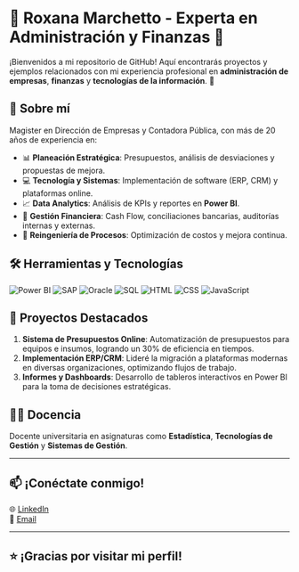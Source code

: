 # 💼 Roxana Marchetto - Experta en Administración y Finanzas 🏢

¡Bienvenidos a mi repositorio de GitHub! Aquí encontrarás proyectos y ejemplos relacionados con mi experiencia profesional en **administración de empresas**, **finanzas** y **tecnologías de la información**. 🌟

## 🎯 Sobre mí

Magister en Dirección de Empresas y Contadora Pública, con más de 20 años de experiencia en:

- 📊 **Planeación Estratégica**: Presupuestos, análisis de desviaciones y propuestas de mejora.
- 💻 **Tecnología y Sistemas**: Implementación de software (ERP, CRM) y plataformas online.
- 📈 **Data Analytics**: Análisis de KPIs y reportes en **Power BI**.
- 📂 **Gestión Financiera**: Cash Flow, conciliaciones bancarias, auditorías internas y externas.
- 🔄 **Reingeniería de Procesos**: Optimización de costos y mejora continua.

## 🛠️ Herramientas y Tecnologías

![Power BI](https://img.shields.io/badge/Power%20BI-FFD700?style=for-the-badge&logo=powerbi&logoColor=white)
![SAP](https://img.shields.io/badge/SAP-0FAAFF?style=for-the-badge&logo=sap&logoColor=white)
![Oracle](https://img.shields.io/badge/Oracle-F80000?style=for-the-badge&logo=oracle&logoColor=white)
![SQL](https://img.shields.io/badge/SQL-4479A1?style=for-the-badge&logo=postgresql&logoColor=white)
![HTML](https://img.shields.io/badge/HTML-E34F26?style=for-the-badge&logo=html5&logoColor=white)
![CSS](https://img.shields.io/badge/CSS-1572B6?style=for-the-badge&logo=css3&logoColor=white)
![JavaScript](https://img.shields.io/badge/JavaScript-F7DF1E?style=for-the-badge&logo=javascript&logoColor=black)

## 🚀 Proyectos Destacados

1. **Sistema de Presupuestos Online**: Automatización de presupuestos para equipos e insumos, logrando un 30% de eficiencia en tiempos.
2. **Implementación ERP/CRM**: Lideré la migración a plataformas modernas en diversas organizaciones, optimizando flujos de trabajo.
3. **Informes y Dashboards**: Desarrollo de tableros interactivos en Power BI para la toma de decisiones estratégicas.

## 👩‍🏫 Docencia

Docente universitaria en asignaturas como **Estadística**, **Tecnologías de Gestión** y **Sistemas de Gestión**.

---

## 📫 ¡Conéctate conmigo!

🌐 [LinkedIn](https://www.linkedin.com/in/mbamarchetto)  
📧 [Email](mailto:roxanamarchetto@gmail.com)  

---

## ⭐ ¡Gracias por visitar mi perfil!
